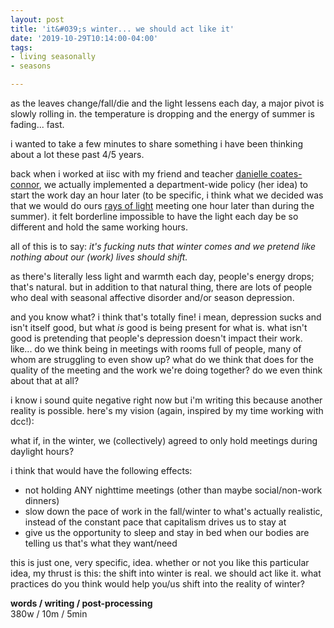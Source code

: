 ```yaml
---
layout: post
title: 'it&#039;s winter... we should act like it'
date: '2019-10-29T10:14:00-04:00'
tags:
- living seasonally
- seasons

--- 
```


as the leaves change/fall/die and the light lessens each day, a major pivot is slowly rolling in. the temperature is dropping and the energy of summer is fading... fast. 

i wanted to take a few minutes to share something i have been thinking about a lot these past 4/5 years. 

back when i worked at iisc with my friend and teacher [danielle coates-connor](https://www.coatesconnor.com), we actually implemented a department-wide policy (her idea) to start the work day an hour later (to be specific, i think what we decided was that we would do ours [rays of light](http://interactioninstitute.org/15-min-practice-rays-of-light/) meeting one hour later than during the summer). it felt borderline impossible to have the light each day be so different and hold the same working hours. 

all of this is to say: *it's fucking nuts that winter comes and we pretend like nothing about our (work) lives should shift.* 

as there's literally less light and warmth each day, people's energy drops; that's natural. but in addition to that natural thing, there are lots of people who deal with seasonal affective disorder and/or season depression. 

and you know what? i think that's totally fine! i mean, depression sucks and isn't itself good, but what *is* good is being present for what is. what isn't good is pretending that people's depression doesn't impact their work. like... do we think being in meetings with rooms full of people, many of whom are struggling to even show up? what do we think that does for the quality of the meeting and the work we're doing together? do we even think about that at all? 

i know i sound quite negative right now but i'm writing this because another reality is possible. here's my vision (again, inspired by my time working with dcc!):

what if, in the winter, we (collectively) agreed to only hold meetings during daylight hours?

i think that would have the following effects:  

* not holding ANY nighttime meetings (other than maybe social/non-work dinners)
* slow down the pace of work in the fall/winter to what's actually realistic, instead of the constant pace that capitalism drives us to stay at
* give us the opportunity to sleep and stay in bed when our bodies are telling us that's what they want/need

this is just one, very specific, idea.  whether or not you like this particular idea, my thrust is this: the shift into winter is real. we should act like it. what practices do you think would help you/us shift into the reality of winter? 

<!-- hyperlink bank -->


<!-- &#042; = asterisk -->
<!-- &#039; = single quote '-->

**words / writing / post-processing**  
380w / 10m / 5min